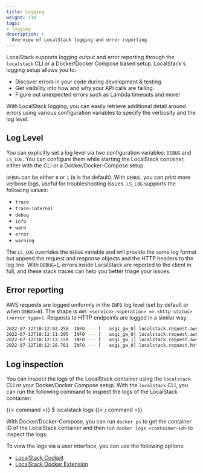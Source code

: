 ```yaml
---
title: Logging
weight: 110
tags:
- logging
description: >
  Overview of LocalStack logging and error reporting
---
```


LocalStack supports logging output and error reporting through the `localstack` CLI or a Docker/Docker Compose based setup. LocalStack's logging setup allows you to:

- Discover errors in your code during development & testing.
- Get visibility into how and why your API calls are failing.
- Figure out unexpected errors such as Lambda timeouts and more!

With LocalStack logging, you can easily retrieve additional detail around errors using various configuration variables to specify the verbosity and the log level.

## Log Level

You can explicitly set a log level via two configuration variables: `DEBUG` and `LS_LOG`. You can configure them while starting the LocalStack container, either with the CLI or a Docker/Docker-Compose setup.

`DEBUG` can be either `0` or `1` (`0` is the default). With `DEBUG`, you can print more verbose logs, useful for troubleshooting issues. `LS_LOG` supports the following values:

- `trace`
- `trace-internal`
- `debug`
- `info`
- `warn`
- `error`
- `warning`

The `LS_LOG` overrides the `DEBUG` variable and will provide the same log format but append the request and response objects and the HTTP headers to the log line. With `DEBUG=1`, errors inside LocalStack are reported to the client in full, and these stack traces can help you better triage your issues.

## Error reporting

AWS requests are logged uniformly in the `INFO` log level (set by default or when `DEBUG=0`). The shape is `AWS <service>.<operation> => <http-status> (<error type>)`. Requests to HTTP endpoints are logged in a similar way.

```sh
2022-07-12T10:12:03.250  INFO --- [   asgi_gw_0] localstack.request.aws     : AWS s3.PutObject => 404 (NoSuchBucket)
2022-07-12T10:12:11.295  INFO --- [   asgi_gw_0] localstack.request.aws     : AWS s3.CreateBucket => 200
2022-07-12T10:12:13.159  INFO --- [   asgi_gw_1] localstack.request.aws     : AWS s3.PutObject => 200
2022-07-12T10:12:28.761  INFO --- [   asgi_gw_0] localstack.request.http    : GET /_localstack/health => 200
```

## Log inspection

You can inspect the logs of the LocalStack container using the `localstack` CLI or your Docker/Docker Compose setup. With the `localstack` CLI, you can run the following command to inspect the logs of the LocalStack container:

{{< command >}}
$ localstack logs
{{< / command >}}

With Docker/Docker-Compose, you can run `docker ps` to get the container ID of the LocalStack container and then run `docker logs <container-id>` to inspect the logs.

To view the logs via a user interface, you can use the following options:

- [LocalStack Cockpit](https://docs.localstack.cloud/user-guide/tools/cockpit/)
- [LocalStack Docker Extension](https://docs.localstack.cloud/user-guide/tools/localstack-docker-extension/)
